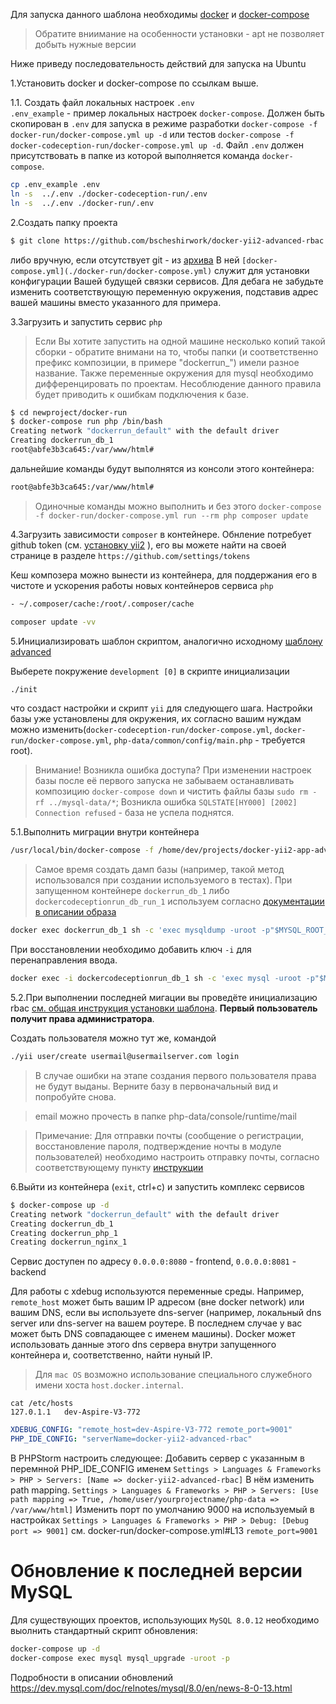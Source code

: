 
Для запуска данного шаблона необходимы [docker](https://docs.docker.com/engine/getstarted/step_one/) и [docker-compose](https://docs.docker.com/compose/install/)
> Обратите вниимание на особенности установки - apt не позволяет добыть нужные версии 

Ниже приведу последовательность действий для запуска на Ubuntu

1.Установить docker и docker-compose по ссылкам выше.

1.1. Создать файл локальных настроек `.env`  
`.env_example` - пример локальных настроек `docker-compose`. 
Должен быть скопирован в `.env` для запуска в режиме разработки `docker-compose -f docker-run/docker-compose.yml up -d` 
или тестов `docker-compose -f docker-codeception-run/docker-compose.yml up -d`. 
Файл `.env` должен присутствовать в папке из которой выполняется команда `docker-compose`.
```sh
cp .env_example .env
ln -s  ../.env ./docker-codeception-run/.env
ln -s  ../.env ./docker-run/.env
```


2.Создать папку проекта 

```sh
$ git clone https://github.com/bscheshirwork/docker-yii2-advanced-rbac newproject
```

либо вручную, если отсутствует git - из [архива](https://github.com/bscheshirwork/docker-yii2-advanced-rbac/archive/master.zip)
В ней `[docker-compose.yml](./docker-run/docker-compose.yml)` служит для установки конфигурации Вашей будущей связки сервисов. Для дебага не забудьте изменить соответствующую переменную окружения, подставив адрес вашей машины вместо указанного для примера.

3.Загрузить и запустить сервис `php`
> Если Вы хотите запустить на одной машине несколько копий такой сборки - обратите внимани на то, чтобы папки (и соответственно префикс композиции, в примере "dockerrun_") имели разное название. Также переменные окружения для mysql необходимо дифференцировать по проектам. Несоблюдение данного правила будет приводить к ошибкам подключения к базе. 

```sh
$ cd newproject/docker-run
$ docker-compose run php /bin/bash
Creating network "dockerrun_default" with the default driver
Creating dockerrun_db_1
root@abfe3b3ca645:/var/www/html#
```

дальнейшие команды будут выполнятся из консоли этого контейнера:
```sh
root@abfe3b3ca645:/var/www/html#
```
> Одиночные команды можно выполнить и без этого
`docker-compose -f docker-run/docker-compose.yml run --rm php composer update`

4.Загрузить зависимости `composer` в контейнере. Обнление потребует github token (см. [установку yii2](https://github.com/yiisoft/yii2/blob/master/docs/guide-ru/start-installation.md) ), его вы можете найти на своей странице в разделе `https://github.com/settings/tokens`

Кеш композера можно вынести из контейнера, для поддержания его в чистоте и ускорения работы новых контейнеров сервиса `php`
```sh
- ~/.composer/cache:/root/.composer/cache
```

```sh
composer update -vv
```

5.Инициализировать шаблон скриптом, аналогично исходному [шаблону advanced](https://github.com/yiisoft/yii2-app-advanced/blob/master/docs/guide/README.md)

Выберете покружение `development [0]` в скрипте инициализации 
```sh
./init
``` 
что создаст настройки и скрипт `yii` для следующего шага. Настройки базы уже установлены для окружения, 
их согласно вашим нуждам можно изменить(`docker-codeception-run/docker-compose.yml`, `docker-run/docker-compose.yml`, `php-data/common/config/main.php` - требуется root).
> Внимание! Возникла ошибка доступа? При изменении настроек базы после её первого запуска не забываем останавливать композицию `docker-compose down` и чистить файлы базы `sudo rm -rf ../mysql-data/*`; Возникла ошибка `SQLSTATE[HY000] [2002] Connection refused` - база не успела поднятся. 

5.1.Выполнить миграции внутри контейнера

```sh
/usr/local/bin/docker-compose -f /home/dev/projects/docker-yii2-app-advanced-redis/docker-compose.yml exec php ./yii migrate/up
```

> Самое время создать дамп базы (например, такой метод использовался при создании используемого в тестах). При запущенном контейнере `dockerrun_db_1`
либо `dockercodeceptionrun_db_run_1` используем согласно [документации в описании образа](https://hub.docker.com/_/mysql/)
```sh
docker exec dockerrun_db_1 sh -c 'exec mysqldump -uroot -p"$MYSQL_ROOT_PASSWORD" yii2advanced' > php-data/common/tests/_data/dump.sql
```
При восстановлении необходимо добавить ключ `-i` для перенаправления ввода.
```sh
docker exec -i dockercodeceptionrun_db_1 sh -c 'exec mysql -uroot -p"$MYSQL_ROOT_PASSWORD" yii2advanced' < php-data/common/tests/_data/dump.sql
```

5.2.При выполнении последней мигации вы проведёте инициализацию rbac [см. общая инструкция установки шаблона](./guide/start-installation.md). **Первый пользователь получит права администратора**.

Создать пользователя можно тут же, командой
```sh
./yii user/create usermail@usermailserver.com login
```
> В случае ошибки на этапе создания первого пользователя права не будут выданы. Верните базу в первоначальный вид и попробуйте снова.

> email можно прочесть в папке php-data/console/runtime/mail

> Примечание: Для отправки почты (сообщение о регистрации, восстановление пароля, подтверждение ночты в модуле пользователей)
необходимо настроить отправку почты, согласно соответствующему пункту [инструкции](./guide/start-installation.md)

6.Выйти из контейнера (`exit`, ctrl+c) и запустить комплекс сервисов
```sh
$ docker-compose up -d
Creating network "dockerrun_default" with the default driver
Creating dockerrun_db_1
Creating dockerrun_php_1
Creating dockerrun_nginx_1
```

Сервис доступен по адресу `0.0.0.0:8080` - frontend, `0.0.0.0:8081` - backend

Для работы с xdebug используются переменные среды. Например,
`remote_host` может быть вашим IP адресом (вне docker network) или вашим DNS, если вы используете dns-server (например, локальный dns server или dns-server на вашем роутере. В последнем случае у вас может быть DNS совпадающее с именем машины). 
Docker может использовать данные этого dns сервера внутри запущенного контейнера и, соответственно, найти нуный IP.

> Для `mac OS` возможно использование специального служебного имени хоста `host.docker.internal`.



```
cat /etc/hosts
127.0.1.1	dev-Aspire-V3-772
```

```yml
XDEBUG_CONFIG: "remote_host=dev-Aspire-V3-772 remote_port=9001"
PHP_IDE_CONFIG: "serverName=docker-yii2-advanced-rbac"
```
В PHPStorm настроить следующее:
Добавить сервер с указанным в перемнной PHP_IDE_CONFIG именем
`Settings > Languages & Frameworks > PHP > Servers: [Name => docker-yii2-advanced-rbac]`
В нём изменить path mapping.
`Settings > Languages & Frameworks > PHP > Servers: [Use path mapping => True, /home/user/yourprojectname/php-data => /var/www/html]`
Изменить порт по умолчанию 9000 на используемый в настройках
`Settings > Languages & Frameworks > PHP > Debug: [Debug port => 9001]`
см. docker-run/docker-compose.yml#L13
`remote_port=9001`

# Обновление к последней версии MySQL

Для существующих проектов, использующих `MySQL 8.0.12` необходимо выолнить стандартный скрипт обновления: 
```sh
docker-compose up -d
docker-compose exec mysql mysql_upgrade -uroot -p
```
Подробности в описании обновлений https://dev.mysql.com/doc/relnotes/mysql/8.0/en/news-8-0-13.html